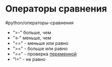 # Операторы сравнения
#python/операторы-сравнения
- ">-" больше, чем
- "<-" меньше, чем
- "<=" - меньше или равно
- ">=" - больше или равно
- "==" - проверка [переменной](python-Переменные)
- "!=" - не равно